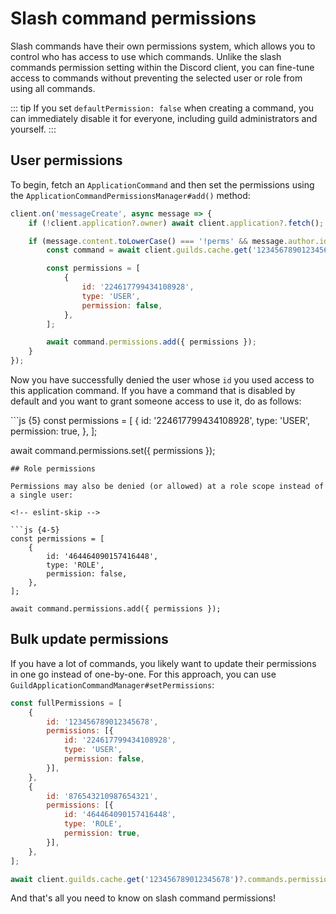 # Slash command permissions

Slash commands have their own permissions system, which allows you to control who has access to use which commands. Unlike the slash commands permission setting within the Discord client, you can fine-tune access to commands without preventing the selected user or role from using all commands.

::: tip If you set `defaultPermission: false` when creating a command, you can immediately disable it for everyone, including guild administrators and yourself. :::

## User permissions

To begin, fetch an `ApplicationCommand` and then set the permissions using the `ApplicationCommandPermissionsManager#add()` method:

```javascript
client.on('messageCreate', async message => {
    if (!client.application?.owner) await client.application?.fetch();

    if (message.content.toLowerCase() === '!perms' && message.author.id === client.application?.owner.id) {
        const command = await client.guilds.cache.get('123456789012345678')?.commands.fetch('876543210987654321');

        const permissions = [
            {
                id: '224617799434108928',
                type: 'USER',
                permission: false,
            },
        ];

        await command.permissions.add({ permissions });
    }
});
```

Now you have successfully denied the user whose `id` you used access to this application command. If you have a command that is disabled by default and you want to grant someone access to use it, do as follows:

\`\`\`js {5} const permissions = \[ { id: '224617799434108928', type: 'USER', permission: true, }, \];

await command.permissions.set\({ permissions }\);

```text
## Role permissions

Permissions may also be denied (or allowed) at a role scope instead of a single user:

<!-- eslint-skip -->

```js {4-5}
const permissions = [
    {
        id: '464464090157416448',
        type: 'ROLE',
        permission: false,
    },
];

await command.permissions.add({ permissions });
```

## Bulk update permissions

If you have a lot of commands, you likely want to update their permissions in one go instead of one-by-one. For this approach, you can use `GuildApplicationCommandManager#setPermissions`:

```javascript
const fullPermissions = [
    {
        id: '123456789012345678',
        permissions: [{
            id: '224617799434108928',
            type: 'USER',
            permission: false,
        }],
    },
    {
        id: '876543210987654321',
        permissions: [{
            id: '464464090157416448',
            type: 'ROLE',
            permission: true,
        }],
    },
];

await client.guilds.cache.get('123456789012345678')?.commands.permissions.set({ fullPermissions });
```

And that's all you need to know on slash command permissions!

